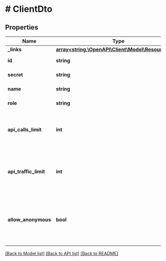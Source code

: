 # # ClientDto

## Properties

Name | Type | Description | Notes
------------ | ------------- | ------------- | -------------
**_links** | [**array<string,\OpenAPI\Client\Model\ResourceLink>**](ResourceLink.md) | The links. |
**id** | **string** | The client id. |
**secret** | **string** | The client secret. |
**name** | **string** | The client name. |
**role** | **string** | The role of the client. | [optional]
**api_calls_limit** | **int** | The number of allowed api calls per month for this client. |
**api_traffic_limit** | **int** | The number of allowed api traffic bytes per month for this client. |
**allow_anonymous** | **bool** | True to allow anonymous access without an access token for this client. |

[[Back to Model list]](../../README.md#models) [[Back to API list]](../../README.md#endpoints) [[Back to README]](../../README.md)
